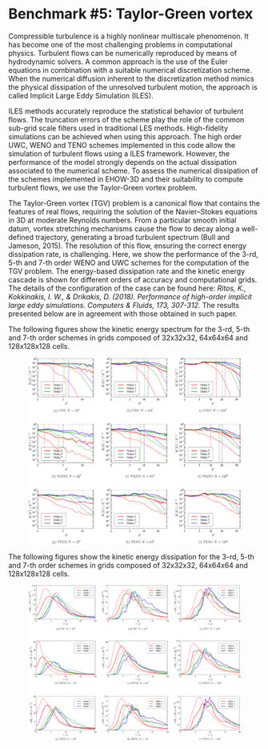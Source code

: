 # Benchmark #5: Taylor-Green vortex

Compressible turbulence is a highly nonlinear multiscale phenomenon. It has become one of the most challenging problems in computational physics. Turbulent flows can be numerically reproduced by means of hydrodynamic solvers. A common approach is the use of the Euler equations in combination with a suitable numerical discretization scheme. When the numerical diffusion inherent to the discretization method mimics the physical dissipation of the unresolved turbulent motion, the approach is called Implicit Large Eddy Simulation (ILES). 

ILES methods accurately reproduce the statistical behavior of turbulent flows. The  truncation errors of the scheme play the role of the common sub-grid scale filters used in traditional LES methods. High-fidelity simulations can be achieved when using this approach. The high order UWC, WENO and TENO schemes implemented in this code allow the simulation of turbulent flows using a ILES framework. However, the performance of the model strongly depends on the actual dissipation associated to the numerical scheme. To assess the numerical dissipation of the schemes implemented in EHOW-3D and their suitability to compute turbulent flows, we use the Taylor-Green vortex problem.

The Taylor-Green vortex (TGV) problem is a canonical flow that contains the features of real flows, requiring the solution of the Navier–Stokes equations in 3D at moderate Reynolds numbers. From a particular smooth initial datum, vortex stretching mechanisms cause the flow to decay along a well-defined trajectory, generating a broad turbulent spectrum (Bull and Jameson, 2015). The resolution of this flow, ensuring the correct energy dissipation rate, is challenging. Here, we show the performance of the 3-rd, 5-th and 7-th order WENO and UWC schemes for the computation of the TGV problem. The energy-based dissipation rate and the kinetic energy cascade is shown for different orders of accuracy and computational grids. The details of the configuration of the case can be found here: *Ritos, K., Kokkinakis, I. W., & Drikakis, D. (2018). Performance of high-order implicit large eddy simulations. Computers & Fluids, 173, 307-312.* The results presented below are in agreement with those obtained in such paper.


The following figures show the kinetic energy spectrum for the 3-rd, 5-th and 7-th order schemes in grids composed of 32x32x32, 64x64x64 and 128x128x128 cells.

<figure style="text-align: center;">
  <img src="TGV_spectrum.png" alt="my alt text"/>
</figure>

The following figures show the kinetic energy dissipation for the 3-rd, 5-th and 7-th order schemes in grids composed of 32x32x32, 64x64x64 and 128x128x128 cells.

<figure style="text-align: center;">
  <img src="dissipation_rates.png" alt="my alt text"/>
</figure>
